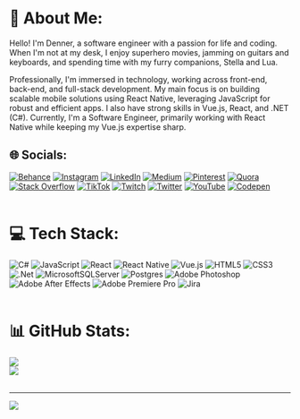 # 💫 About Me:
Hello! I'm Denner, a software engineer with a passion for life and coding. When I'm not at my desk, I enjoy superhero movies, jamming on guitars and keyboards, and spending time with my furry companions, Stella and Lua.

Professionally, I'm immersed in technology, working across front-end, back-end, and full-stack development. My main focus is on building scalable mobile solutions using React Native, leveraging JavaScript for robust and efficient apps. I also have strong skills in Vue.js, React, and .NET (C#). Currently, I'm a Software Engineer, primarily working with React Native while keeping my Vue.js expertise sharp.

## 🌐 Socials:
[![Behance](https://img.shields.io/badge/Behance-1769ff?logo=behance&logoColor=white)](https://behance.net/dennerparreiras1)
[![Instagram](https://img.shields.io/badge/Instagram-%23E4405F.svg?logo=Instagram&logoColor=white)](https://instagram.com/dennerparreiras)
[![LinkedIn](https://img.shields.io/badge/LinkedIn-%230077B5.svg?logo=linkedin&logoColor=white)](https://linkedin.com/in/dennerparreiras)
[![Medium](https://img.shields.io/badge/Medium-12100E?logo=medium&logoColor=white)](https://medium.com/@dennerparreiras)
[![Pinterest](https://img.shields.io/badge/Pinterest-%23E60023.svg?logo=Pinterest&logoColor=white)](https://pinterest.com/dennerparreiras/)
[![Quora](https://img.shields.io/badge/Quora-%23B92B27.svg?logo=Quora&logoColor=white)](https://quora.com/profile/Denner-Parreiras)
[![Stack Overflow](https://img.shields.io/badge/-Stackoverflow-FE7A16?logo=stack-overflow&logoColor=white)](https://stackoverflow.com/users/10090274)
[![TikTok](https://img.shields.io/badge/TikTok-%23000000.svg?logo=TikTok&logoColor=white)](https://tiktok.com/@tio.denner/)
[![Twitch](https://img.shields.io/badge/Twitch-%239146FF.svg?logo=Twitch&logoColor=white)](https://twitch.tv/tiodenner/)
[![Twitter](https://img.shields.io/badge/Twitter-%231DA1F2.svg?logo=Twitter&logoColor=white)](https://twitter.com/dennerparreiras)
[![YouTube](https://img.shields.io/badge/YouTube-%23FF0000.svg?logo=YouTube&logoColor=white)](https://www.youtube.com/@dennerparreiras)
[![Codepen](https://img.shields.io/badge/Codepen-000000?style=for-the-badge&logo=codepen&logoColor=white)](https://codepen.io/dennerparreiras) 
<br><br>

# 💻 Tech Stack:
![C#](https://img.shields.io/badge/c%23-%23239120.svg?style=for-the-badge&logo=csharp&logoColor=white)
![JavaScript](https://img.shields.io/badge/javascript-%23323330.svg?style=for-the-badge&logo=javascript&logoColor=%23F7DF1E)
![React](https://img.shields.io/badge/react-%2320232a.svg?style=for-the-badge&logo=react&logoColor=%2361DAFB)
![React Native](https://img.shields.io/badge/react_native-%2320232a.svg?style=for-the-badge&logo=react&logoColor=%2361DAFB)
![Vue.js](https://img.shields.io/badge/vue.js-%2335495e.svg?style=for-the-badge&logo=vuedotjs&logoColor=%234FC08D)
![HTML5](https://img.shields.io/badge/html5-%23E34F26.svg?style=for-the-badge&logo=html5&logoColor=white)
![CSS3](https://img.shields.io/badge/css3-%231572B6.svg?style=for-the-badge&logo=css3&logoColor=white)
![.Net](https://img.shields.io/badge/.NET-5C2D91?style=for-the-badge&logo=.net&logoColor=white)
![MicrosoftSQLServer](https://img.shields.io/badge/Microsoft%20SQL%20Server-CC2927?style=for-the-badge&logo=microsoft%20sql%20server&logoColor=white)
![Postgres](https://img.shields.io/badge/postgres-%23316192.svg?style=for-the-badge&logo=postgresql&logoColor=white)
![Adobe Photoshop](https://img.shields.io/badge/adobe%20photoshop-%2331A8FF.svg?style=for-the-badge&logo=adobe%20photoshop&logoColor=white)
![Adobe After Effects](https://img.shields.io/badge/Adobe%20After%20Effects-9999FF.svg?style=for-the-badge&logo=Adobe%20After%20Effects&logoColor=white)
![Adobe Premiere Pro](https://img.shields.io/badge/Adobe%20Premiere%20Pro-9999FF.svg?style=for-the-badge&logo=Adobe%20Premiere%20Pro&logoColor=white)
![Jira](https://img.shields.io/badge/jira-%230A0FFF.svg?style=for-the-badge&logo=jira&logoColor=white)
<br><br>

# 📊 GitHub Stats:
![](https://github-readme-streak-stats.herokuapp.com/?user=dennerparreiras&theme=dark&hide_border=false)<br/>
![](https://github-readme-stats.vercel.app/api/top-langs/?username=dennerparreiras&theme=dark&hide_border=false&include_all_commits=true&count_private=true&layout=compact)
<br><br>

---
[![](https://visitcount.itsvg.in/api?id=dennerparreiras&icon=0&color=11)](https://visitcount.itsvg.in)
